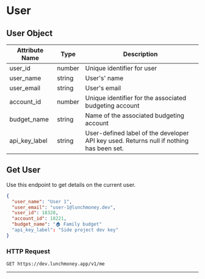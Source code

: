 # User

## User Object

| Attribute Name | Type   | Description                                                                             |
| -------------- | ------ | --------------------------------------------------------------------------------------- |
| user_id        | number | Unique identifier for user                                                              |
| user_name      | string | User's' name                                                                            |
| user_email     | string | User's email                                                                            |
| account_id     | number | Unique identifier for the associated budgeting account                                  |
| budget_name    | string | Name of the associated budgeting account                                                |
| api_key_label  | string | User-defined label of the developer API key used. Returns null if nothing has been set. |

## Get User

Use this endpoint to get details on the current user.

```json
{
  "user_name": "User 1",
  "user_email": "user-1@lunchmoney.dev",
  "user_id": 18328,
  "account_id": 18221,
  "budget_name": "🏠 Family budget"
  "api_key_label": "Side project dev key"
}
```

### HTTP Request

`GET https://dev.lunchmoney.app/v1/me`

---
